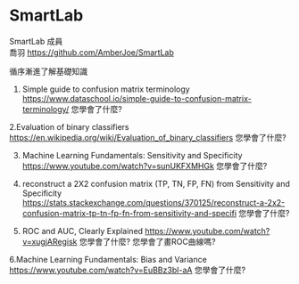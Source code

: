 # SmartLab
SmartLab
成員  
喬羽 https://github.com/AmberJoe/SmartLab

循序漸進了解基礎知識

1. Simple guide to confusion matrix terminology
https://www.dataschool.io/simple-guide-to-confusion-matrix-terminology/
您學會了什麼?

2.Evaluation of binary classifiers
https://en.wikipedia.org/wiki/Evaluation_of_binary_classifiers
您學會了什麼?

3. Machine Learning Fundamentals: Sensitivity and Specificity
https://www.youtube.com/watch?v=sunUKFXMHGk
您學會了什麼?

4. reconstruct a 2X2 confusion matrix (TP, TN, FP, FN) from Sensitivity and Specificity
https://stats.stackexchange.com/questions/370125/reconstruct-a-2x2-confusion-matrix-tp-tn-fp-fn-from-sensitivity-and-specifi
您學會了什麼?

5. ROC and AUC, Clearly Explained
https://www.youtube.com/watch?v=xugjARegisk
您學會了什麼?
您學會了畫ROC曲線嗎?

6.Machine Learning Fundamentals: Bias and Variance
https://www.youtube.com/watch?v=EuBBz3bI-aA
您學會了什麼?
